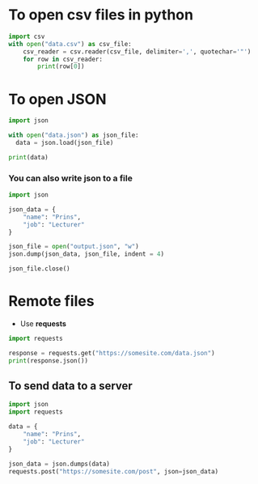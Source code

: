# To open csv files in python

```python
import csv
with open("data.csv") as csv_file:
    csv_reader = csv.reader(csv_file, delimiter=',', quotechar='"')
    for row in csv_reader:
        print(row[0])
```

# To open JSON

```python
import json

with open("data.json") as json_file:
  data = json.load(json_file)

print(data)
```

### You can also write json to a file

```python
import json

json_data = {
    "name": "Prins",
    "job": "Lecturer"
}

json_file = open("output.json", "w")
json.dump(json_data, json_file, indent = 4)

json_file.close()
```

# Remote files
* Use **requests**
```python
import requests

response = requests.get("https://somesite.com/data.json")
print(response.json())
```

## To send data to a server

```python
import json
import requests

data = {
    "name": "Prins",
    "job": "Lecturer"
}

json_data = json.dumps(data)
requests.post("https://somesite.com/post", json=json_data)
```
